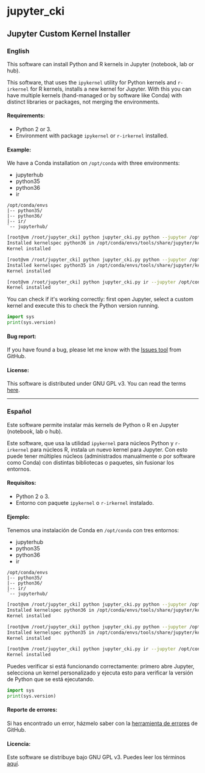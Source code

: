 # jupyter_cki
## Jupyter Custom Kernel Installer

### English

This software can install Python and R kernels in Jupyter (notebook, lab or hub).

This software, that uses the `ipykernel` utility for Python kernels and `r-irkernel` for R kernels, installs a new kernel for Jupyter. With this you can have multiple kernels (hand-managed or by software like Conda) with distinct libraries or packages, not merging the environments.

#### Requirements:
- Python 2 or 3.
- Environment with package `ipykernel` or `r-irkernel` installed.

#### Example:
We have a Conda installation on `/opt/conda` with three environments: 
- jupyterhub
- python35
- python36
- ir

```
/opt/conda/envs
|-- python35/
|-- python36/
|-- ir/
`-- jupyterhub/
```

```bash
[root@vm /root/jupyter_cki] python jupyter_cki.py python --jupyter /opt/conda/envs/jupyterhub --kernel /opt/conda/envs/python36 --kernel_name python36
Installed kernelspec python36 in /opt/conda/envs/tools/share/jupyter/kernels/python36
Kernel installed

[root@vm /root/jupyter_cki] python jupyter_cki.py python --jupyter /opt/conda/envs/jupyterhub --kernel /opt/conda/envs/python35 --kernel_name python35
Installed kernelspec python35 in /opt/conda/envs/tools/share/jupyter/kernels/python35
Kernel installed

[root@vm /root/jupyter_cki] python jupyter_cki.py ir --jupyter /opt/conda/envs/jupyterhub --kernel /opt/conda/envs/ir
Kernel installed
```

You can check if it's working correctly: first open Jupyter, select a custom kernel and execute this to check the Python version running.
```py
import sys
print(sys.version)
```

#### Bug report:
If you have found a bug, please let me know with the [Issues tool](https://github.com/aramcap/jupyter_cki/issues) from GitHub.

#### License:
This software is distributed under GNU GPL v3. You can read the terms [here](https://github.com/aramcap/jupyter_cki/blob/master/LICENSE).

---

### Español

Este software permite instalar más kernels de Python o R en Jupyter (notebook, lab o hub).

Este software, que usa la utilidad `ipykernel` para núcleos Python y `r-irkernel` para núcleos R, instala un nuevo kernel para Jupyter. Con esto puede tener múltiples núcleos (administrados manualmente o por software como Conda) con distintas bibliotecas o paquetes, sin fusionar los entornos.

#### Requisitos:
- Python 2 o 3.
- Entorno con paquete `ipykernel`  o `r-irkernel` instalado.

#### Ejemplo:
Tenemos una instalación de Conda en `/opt/conda` con tres entornos:
- jupyterhub
- python35
- python36
- ir

```
/opt/conda/envs
|-- python35/
|-- python36/
|-- ir/
`-- jupyterhub/
```

```bash
[root@vm /root/jupyter_cki] python jupyter_cki.py python --jupyter /opt/conda/envs/jupyterhub --kernel /opt/conda/envs/python36 --kernel_name python36
Installed kernelspec python36 in /opt/conda/envs/tools/share/jupyter/kernels/python36
Kernel installed

[root@vm /root/jupyter_cki] python jupyter_cki.py python --jupyter /opt/conda/envs/jupyterhub --kernel /opt/conda/envs/python35 --kernel_name python35
Installed kernelspec python35 in /opt/conda/envs/tools/share/jupyter/kernels/python35
Kernel installed

[root@vm /root/jupyter_cki] python jupyter_cki.py ir --jupyter /opt/conda/envs/jupyterhub --kernel /opt/conda/envs/ir
Kernel installed
```

Puedes verificar si está funcionando correctamente: primero abre Jupyter, selecciona un kernel personalizado y ejecuta esto para verificar la versión de Python que se está ejecutando.
```py
import sys
print(sys.version)
```

#### Reporte de errores:
Si has encontrado un error, házmelo saber con la [herramienta de errores](https://github.com/aramcap/jupyter_cki/issues) de GitHub.

#### Licencia:
Este software se distribuye bajo GNU GPL v3. Puedes leer los términos [aquí](https://github.com/aramcap/jupyter_cki/blob/master/LICENSE).
